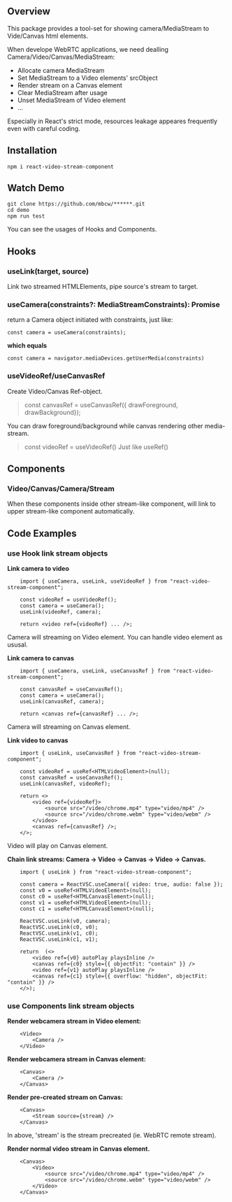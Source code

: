 ## Overview 
This package provides a tool-set for showing camera/MediaStream to Vide/Canvas html elements.

When develope WebRTC applications, we need dealling Camera/Video/Canvas/MediaStream:
- Allocate camera MediaStream
- Set MediaStream to a Video elements' srcObject
- Render stream on a Canvas element
- Clear MediaStream after usage
- Unset MediaStream of Video element
- ...  

Especially in React's strict mode, resources leakage appeares frequently even with careful coding.

## Installation
```
npm i react-video-stream-component
```

## Watch Demo
```
git clone https://github.com/mbcw/******.git
cd demo
npm run test
```
You can see the usages of Hooks and Components.

## Hooks
### useLink(target, source)
Link two streamed HTMLElements, pipe source's stream to target.

### useCamera(constraints?: MediaStreamConstraints): Promise<MediaStream>
return a Camera object initiated with constraints, just like:
```
const camera = useCamera(constraints);
```
**which equals**
```
const camera = navigator.mediaDevices.getUserMedia(constraints)
```

### useVideoRef/useCanvasRef
Create Video/Canvas Ref-object. 
> const canvasRef = useCanvasRef({ drawForeground, drawBackground});

You can draw foreground/background while canvas rendering other media-stream.
> const videoRef = useVideoRef()
Just like useRef<HTMLVideoElement>()

## Components
### Video/Canvas/Camera/Stream
When these components inside other stream-like component, will link to upper stream-like component automatically.

## Code Examples

### use Hook link stream objects

**Link camera to video**
```
    import { useCamera, useLink, useVideoRef } from "react-video-stream-component";

    const videoRef = useVideoRef();
    const camera = useCamera();
    useLink(videoRef, camera);

    return <video ref={videoRef} ... />;
```
Camera will streaming on Video element. You can handle video element as ususal.

**Link camera to canvas**
```
    import { useCamera, useLink, useCanvasRef } from "react-video-stream-component";

    const canvasRef = useCanvasRef();
    const camera = useCamera();
    useLink(canvasRef, camera);

    return <canvas ref={canvasRef} ... />;
```
Camera will streaming on Canvas element.

**Link video to canvas**
```
    import { useLink, useCanvasRef } from "react-video-stream-component";

    const videoRef = useRef<HTMLVideoElement>(null);
    const canvasRef = useCanvasRef();
    useLink(canvasRef, videoRef);

    return <>
        <video ref={videoRef}>
            <source src="/video/chrome.mp4" type="video/mp4" />
            <source src="/video/chrome.webm" type="video/webm" />
        </video>
        <canvas ref={canvasRef} />;
    </>;
```
Video will play on Canvas element.

**Chain link streams: Camera -> Video -> Canvas -> Video -> Canvas.**
```
    import { useLink } from "react-video-stream-component";

    const camera = ReactVSC.useCamera({ video: true, audio: false });
    const v0 = useRef<HTMLVideoElement>(null);
    const c0 = useRef<HTMLCanvasElement>(null);
    const v1 = useRef<HTMLVideoElement>(null);
    const c1 = useRef<HTMLCanvasElement>(null);

    ReactVSC.useLink(v0, camera);
    ReactVSC.useLink(c0, v0);
    ReactVSC.useLink(v1, c0);
    ReactVSC.useLink(c1, v1);

    return  (<>
        <video ref={v0} autoPlay playsInline />
        <canvas ref={c0} style={{ objectFit: "contain" }} />
        <video ref={v1} autoPlay playsInline />
        <canvas ref={c1} style={{ overflow: "hidden", objectFit: "contain" }} />
    </>);
```

### use Components link stream objects
**Render webcamera stream in Video element:**
```
    <Video>
        <Camera />
    </Video>
```

**Render webcamera stream in Canvas element:**
```
    <Canvas>
        <Camera />
    </Canvas>
```

**Render pre-created stream on Canvas:**
```
    <Canvas>
        <Stream source={stream} />
    </Canvas>
```
In above, 'stream' is the stream precreated (ie. WebRTC remote stream).

**Render normal video stream in Canvas element.**
```
    <Canvas>
        <Video>
            <source src="/video/chrome.mp4" type="video/mp4" />
            <source src="/video/chrome.webm" type="video/webm" />
        </Video>
    </Canvas>
```


